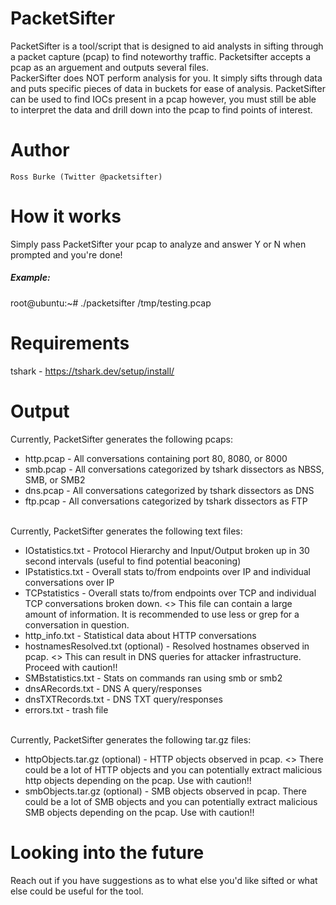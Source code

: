 # PacketSifter

PacketSifter is a tool/script that is designed to aid analysts in sifting through a packet capture (pcap) to find noteworthy traffic. Packetsifter accepts a pcap as an arguement and outputs several files.<br>
PackerSifter does NOT perform analysis for you. It simply sifts through data and puts specific pieces of data in buckets for ease of analysis. PacketSifter can be used to find IOCs present in a pcap however, you must still be able to interpret the data and drill down into the pcap to find points of interest.


# Author
    Ross Burke (Twitter @packetsifter)


# How it works
Simply pass PacketSifter your pcap to analyze and answer Y or N when prompted and you're done!

<h5>Example:</h5> 
  root@ubuntu:~# ./packetsifter /tmp/testing.pcap

# Requirements
  tshark - https://tshark.dev/setup/install/
# Output 
Currently, PacketSifter generates the following pcaps:<br>
   <ul>
  <li>http.pcap - All conversations containing port 80, 8080, or 8000</li>
  <li>smb.pcap - All conversations categorized by tshark dissectors as NBSS, SMB, or SMB2 </li>
  <li>dns.pcap - All conversations categorized by tshark dissectors as DNS</li>
  <li>ftp.pcap - All conversations categorized by tshark dissectors as FTP</li>
</ul> 
<br>
Currently, PacketSifter generates the following text files:
   <ul>
  <li>IOstatistics.txt - Protocol Hierarchy and Input/Output broken up in 30 second intervals (useful to find potential beaconing)</li>
  <li>IPstatistics.txt - Overall stats to/from endpoints over IP and individual conversations over IP </li>
  <li>TCPstatistics - Overall stats to/from endpoints over TCP and individual TCP conversations broken down. <<Warning>> This file can contain a large amount of information. It is recommended to use less or grep for a conversation in question.</li>
  <li>http_info.txt - Statistical data about HTTP conversations</li>
  <li>hostnamesResolved.txt (optional) - Resolved hostnames observed in pcap. <<Warning>> This can result in DNS queries for attacker infrastructure. Proceed with caution!!
  <li>SMBstatistics.txt - Stats on commands ran using smb or smb2 </li>
  <li>dnsARecords.txt - DNS A query/responses </li>
  <li>dnsTXTRecords.txt - DNS TXT query/responses </li>
  <li>errors.txt - trash file </li>
</ul>
<br>
Currently, PacketSifter generates the following tar.gz files:
  <ul>
 <li>httpObjects.tar.gz (optional) - HTTP objects observed in pcap. <<Warning>> There could be a lot of HTTP objects and you can potentially extract malicious http objects depending on the pcap. Use with caution!! </li>
 <li>smbObjects.tar.gz (optional) - SMB objects observed in pcap. There could be a lot of SMB objects and you can potentially extract malicious SMB objects depending on the pcap. Use with caution!! </li>
</ul>

# Looking into the future
Reach out if you have suggestions as to what else you'd like sifted or what else could be useful for the tool.

